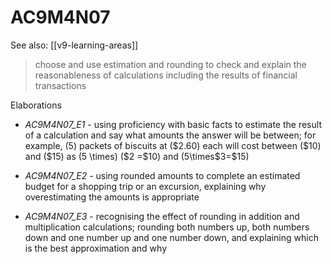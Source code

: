 
# AC9M4N07 

See also: [[v9-learning-areas]]

> choose and use estimation and rounding to check and explain the reasonableness of calculations including the results of financial transactions

Elaborations


- _AC9M4N07_E1_ - using proficiency with basic facts to estimate the result of a calculation and say what amounts the answer will be between; for example, \(5\) packets of biscuits at \(\$2.60\) each will cost between \(\$10\) and \(\$15\) as \(5 \times\)  \(\$2 =\$10\) and \(5\times\$3=\$15\)

- _AC9M4N07_E2_ - using rounded amounts to complete an estimated budget for a shopping trip or an excursion, explaining why overestimating the amounts is appropriate

- _AC9M4N07_E3_ - recognising the effect of rounding in addition and multiplication calculations; rounding both numbers up, both numbers down and one number up and one number down, and explaining which is the best approximation and why
